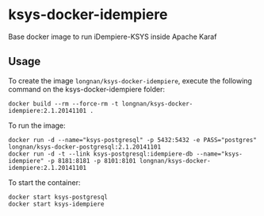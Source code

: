 ksys-docker-idempiere
=======================

Base docker image to run iDempiere-KSYS inside Apache Karaf

Usage
-----

To create the image `longnan/ksys-docker-idempiere`, execute the following command on the ksys-docker-idempiere folder:

	docker build --rm --force-rm -t longnan/ksys-docker-idempiere:2.1.20141101 .

To run the image:
	
	docker run -d --name="ksys-postgresql" -p 5432:5432 -e PASS="postgres" longnan/ksys-docker-postgresql:2.1.20141101
	docker run -d -t --link ksys-postgresql:idempiere-db --name="ksys-idempiere" -p 8181:8181 -p 8101:8101 longnan/ksys-docker-idempiere:2.1.20141101

To start the container:	

	docker start ksys-postgresql
	docker start ksys-idempiere

	
